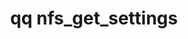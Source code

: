 ---
category: nfs
command: nfs_get_settings
optional_options: []
permalink: /qq-cli-command-guide/nfs/nfs_get_settings.html
positional_options: []
sidebar: qq_cli_command_reference_sidebar
summary: This section explains how to use the <code>qq nfs_get_settings</code> command.
synopsis: Retrieve current NFS server configuration.
title: qq nfs_get_settings
usage: qq nfs_get_settings [-h]
zendesk_source: qq CLI Command Guide

---